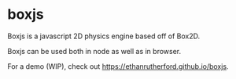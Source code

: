 # boxjs

Boxjs is a javascript 2D physics engine based off of Box2D.

Boxjs can be used both in node as well as in browser.

For a demo (WIP), check out https://ethanrutherford.github.io/boxjs.

